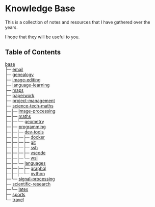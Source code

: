 # Knowledge Base

This is a collection of notes and resources that I have gathered over the years.

I hope that they will be useful to you.

## Table of Contents

[base](<base>)<br>
├─ [email](<base/email/email.md>)<br>
├─ [genealogy](<base/genealogy/genealogy.md>)<br>
├─ [image-editing](<base/image-editing/image-editing.md>)<br>
├─ [language-learning](<base/language-learning>)<br>
├─ [maps](<base/maps/maps.md>)<br>
├─ [paperwork](<base/paperwork>)<br>
├─ [project-management](<base/project-management>)<br>
├─ [science-tech-maths](<base/science-tech-maths>)<br>
├─├─ [image-processing](<base/science-tech-maths/image-processing>)<br>
├─├─ [maths](<base/science-tech-maths/maths>)<br>
├─├─└─ [geometry](<base/science-tech-maths/maths/geometry/geometry.md>)<br>
├─├─ [programming](<base/science-tech-maths/programming>)<br>
├─├─├─ [dev-tools](<base/science-tech-maths/programming/dev-tools>)<br>
├─├─├─├─ [docker](<base/science-tech-maths/programming/dev-tools/docker/docker.md>)<br>
├─├─├─├─ [git](<base/science-tech-maths/programming/dev-tools/git>)<br>
├─├─├─├─ [ssh](<base/science-tech-maths/programming/dev-tools/ssh/ssh.md>)<br>
├─├─├─├─ [vscode](<base/science-tech-maths/programming/dev-tools/vscode/vscode.md>)<br>
├─├─├─└─ [wsl](<base/science-tech-maths/programming/dev-tools/wsl/wsl.md>)<br>
├─├─└─ [languages](<base/science-tech-maths/programming/languages>)<br>
├─├─├─├─ [graphql](<base/science-tech-maths/programming/languages/graphql/graphql.md>)<br>
├─├─├─└─ [python](<base/science-tech-maths/programming/languages/python>)<br>
├─└─ [signal-processing](<base/science-tech-maths/signal-processing/signal-processing.md>)<br>
├─ [scientific-research](<base/scientific-research>)<br>
├─└─ [latex](<base/scientific-research/latex/latex.md>)<br>
├─ [sports](<base/sports/sports.md>)<br>
└─ [travel](<base/travel/travel.md>)<br>
